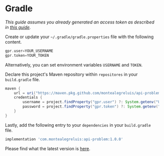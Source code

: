 # Gradle

_This guide assumes you already generated an access token as described in [this guide](https://github.com/MontealegreLuis/api-problem/blob/main/docs/installation/authentication.md)._

Create or update your `~/.gradle/gradle.properties` file with the following content.

```groovy
gpr.user=YOUR_USERNAME
gpr.token=YOUR_TOKEN
```

Alternatively, you can set environment variables `USERNAME` and `TOKEN`.

Declare this project's Maven repository within `repositores` in your `build.gradle` file.

```groovy
maven {
    url = uri("https://maven.pkg.github.com/montealegreluis/api-problem")
    credentials {
        username = project.findProperty("gpr.user") ?: System.getenv("USERNAME")
        password = project.findProperty("gpr.token") ?: System.getenv("TOKEN")
    }
}
```

Lastly, add the following entry to your `dependencies` in your `build.gradle` file.

```groovy
implementation 'com.montealegreluis:api-problem:1.0.0'
```

Please find what the latest version is [here](https://github.com/MontealegreLuis/api-problem/packages/1180783).
